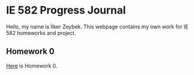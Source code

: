 # IE 582 Progress Journal

Hello, my name is İlker Zeybek. This webpage contains my own work for IE 582 homeworks and project.

## Homework 0
[Here](homework0.html) is Homework 0.


